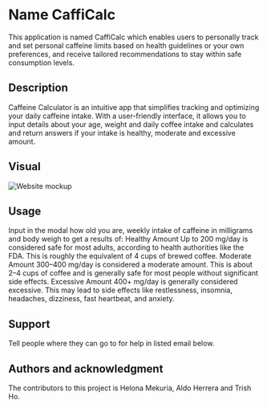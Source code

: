 # Name CaffiCalc

This application is named CaffiCalc which enables users to personally track and set personal caffeine limits based on health guidelines or your own preferences, and receive tailored recommendations to stay within safe consumption levels.

## Description

Caffeine Calculator is an intuitive app that simplifies tracking and optimizing your daily caffeine intake. With a user-friendly interface, it allows you to input details about your age, weight and daily coffee intake and calculates and return answers if your intake is healthy, moderate and excessive amount.

## Visual

![Website mockup](..\CaffiCalc\assets\pictures\Bootcamp-Project-1.2.jpg)

## Usage

Input in the modal how old you are, weekly intake of caffeine in milligrams and body weigh to get a results of:
Healthy Amount
Up to 200 mg/day is considered safe for most adults, according to health authorities like the FDA. This is roughly the equivalent of 4 cups of brewed coffee.
Moderate Amount
300–400 mg/day is considered a moderate amount. This is about 2–4 cups of coffee and is generally safe for most people without significant side effects.
Excessive Amount
400+ mg/day is generally considered excessive. This may lead to side effects like restlessness, insomnia, headaches, dizziness, fast heartbeat, and anxiety.

## Support

Tell people where they can go to for help in listed email below.

## Authors and acknowledgment

The contributors to this project is Helona Mekuria, Aldo Herrera and Trish Ho.
